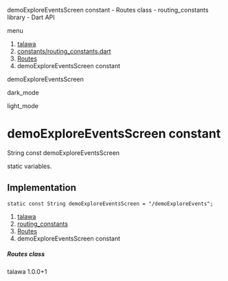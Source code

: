 




demoExploreEventsScreen constant - Routes class - routing\_constants library - Dart API







menu

1. [talawa](../../index.html)
2. [constants/routing\_constants.dart](../../constants_routing_constants/constants_routing_constants-library.html)
3. [Routes](../../constants_routing_constants/Routes-class.html)
4. demoExploreEventsScreen constant

demoExploreEventsScreen


dark\_mode

light\_mode




# demoExploreEventsScreen constant


String
const demoExploreEventsScreen

static variables.


## Implementation

```
static const String demoExploreEventsScreen = "/demoExploreEvents";
```

 


1. [talawa](../../index.html)
2. [routing\_constants](../../constants_routing_constants/constants_routing_constants-library.html)
3. [Routes](../../constants_routing_constants/Routes-class.html)
4. demoExploreEventsScreen constant

##### Routes class





talawa
1.0.0+1






